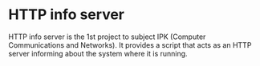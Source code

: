 # HTTP info server

HTTP info server is the 1st project to subject IPK (Computer Communications
and Networks). It provides a script that acts as an HTTP server informing
about the system where it is running.
